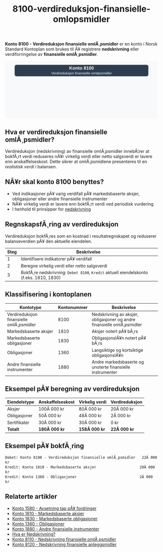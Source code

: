 ﻿---
title: "8100-verdireduksjon-finansielle-omlopsmidler"
meta_title: "8100-verdireduksjon-finansielle-omlopsmidler"
meta_description: "**Konto 8100 - Verdireduksjon finansielle omlÃ¸psmidler** er en konto i Norsk Standard Kontoplan som brukes til Ã¥ registrere **nedskrivning** eller verdiforrin..."
slug: 8100-verdireduksjon-finansielle-omlopsmidler
type: blog
layout: pages/single
---

**Konto 8100 - Verdireduksjon finansielle omlÃ¸psmidler** er en konto i Norsk Standard Kontoplan som brukes til Ã¥ registrere **nedskrivning** eller verdiforringelse av **finansielle omlÃ¸psmidler**.

![Illustrasjon av konto 8100 verdireduksjon finansielle omlÃ¸psmidler](8100-verdireduksjon-finansielle-omlopsmidler-image.svg)

## Hva er verdireduksjon finansielle omlÃ¸psmidler?

Verdireduksjon (nedskrivning) av finansielle omlÃ¸psmidler innebÃ¦rer at bokfÃ¸rt verdi reduseres nÃ¥r virkelig verdi eller netto salgsverdi er lavere enn anskaffelseskost. Dette sikrer at omlÃ¸psmidlene presenteres til en *realistisk verdi* i balansen.

## NÃ¥r skal konto 8100 benyttes?

* Ved indikasjoner pÃ¥ varig verdifall pÃ¥ markedsbaserte aksjer, obligasjoner eller andre finansielle instrumenter
* NÃ¥r virkelig verdi er lavere enn bokfÃ¸rt verdi ved periodisk vurdering
* I henhold til prinsipper for [nedskrivning](/blogs/regnskap/hva-er-nedskrivning "Hva er Nedskrivning? Komplett Guide til Nedskrivning av Eiendeler")

## RegnskapsfÃ¸ring av verdireduksjon

Verdireduksjon bokfÃ¸res som en kostnad i resultatregnskapet og reduserer balanseverdien pÃ¥ den aktuelle eiendelen.

| Steg | Beskrivelse                                                                           |
|------|---------------------------------------------------------------------------------------|
| 1    | Identifisere indikatorer pÃ¥ verdifall                                                |
| 2    | Beregne virkelig verdi eller netto salgsverdi                                         |
| 3    | BokfÃ¸re nedskrivning: `Debet 8100`, `Kredit` aktuell eiendelskonto (f.eks. 1810, 1830) |

## Klassifisering i kontoplanen

| Kontotype                                 | Kontonummer | Beskrivelse                                                  |
|-------------------------------------------|-------------|--------------------------------------------------------------|
| Verdireduksjon finansielle omlÃ¸psmidler   | 8100        | Nedskrivning av aksjer, obligasjoner og andre finansielle omlÃ¸psmidler |
| Markedsbaserte aksjer                     | 1810        | Aksjer notert pÃ¥ bÃ¸rs                                         |
| Markedsbaserte obligasjoner               | 1830        | ObligasjonslÃ¥n notert pÃ¥ bÃ¸rs                                |
| Obligasjoner                              | 1360        | Langsiktige og kortsiktige obligasjonslÃ¥n                    |
| Andre finansielle instrumenter            | 1880        | Andre markedsbaserte og unoterte finansielle instrumenter    |

## Eksempel pÃ¥ beregning av verdireduksjon

| Eiendelstype    | Anskaffelseskost | Virkelig verdi | Verdireduksjon |
|-----------------|------------------|----------------|----------------|
| Aksjer          | 100Â 000 kr       | 80Â 000 kr      | 20Â 000 kr      |
| Obligasjoner    | 50Â 000 kr        | 48Â 000 kr      | 2Â 000 kr       |
| Sertifikater    | 30Â 000 kr        | 30Â 000 kr      | 0 kr           |
| **Totalt**      | **180Â 000 kr**   | **158Â 000 kr** | **22Â 000 kr**  |

## Eksempel pÃ¥ bokfÃ¸ring

```plaintext
Debet: Konto 8100 - Verdireduksjon finansielle omlÃ¸psmidler   22Â 000 kr
Kredit: Konto 1810 - Markedsbaserte aksjer                    20Â 000 kr
Kredit: Konto 1360 - Obligasjoner                             2Â 000 kr
```

## Relaterte artikler

* [Konto 1580 - Avsetning tap pÃ¥ fordringer](/blogs/kontoplan/1580-avsetning-tap-pa-fordringer "Konto 1580 - Avsetning tap pÃ¥ fordringer")
* [Konto 1810 - Markedsbaserte aksjer](/blogs/kontoplan/1810-markedsbaserte-aksjer "Konto 1810 - Markedsbaserte aksjer")
* [Konto 1830 - Markedsbaserte obligasjoner](/blogs/kontoplan/1830-markedsbaserte-obligasjoner "Konto 1830 - Markedsbaserte obligasjoner")
* [Konto 1360 - Obligasjoner](/blogs/kontoplan/1360-obligasjoner "Konto 1360 - Obligasjoner")
* [Konto 1880 - Andre finansielle instrumenter](/blogs/kontoplan/1880-andre-finansielle-instrumenter "Konto 1880 - Andre finansielle instrumenter")
* [Hva er Nedskrivning?](/blogs/regnskap/hva-er-nedskrivning "Hva er Nedskrivning? Komplett Guide til Nedskrivning av Eiendeler")
* [Konto 8110 - Nedskrivning finansielle omlÃ¸psmidler](/blogs/kontoplan/8110-nedskrivning-finansielle-omlopsmidler "Konto 8110 - Nedskrivning finansielle omlÃ¸psmidler")
* [Konto 8120 - Nedskrivning finansielle anleggsmidler](/blogs/kontoplan/8120-nedskrivning-finansielle-anleggsmidler "Konto 8120 - Nedskrivning finansielle anleggsmidler")
